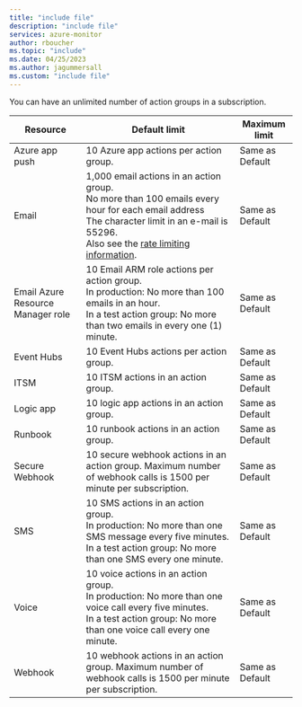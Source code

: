 ```yaml
---
title: "include file" 
description: "include file" 
services: azure-monitor
author: rboucher
ms.topic: "include"
ms.date: 04/25/2023
ms.author: jagummersall
ms.custom: "include file"
---
```

You can have an unlimited number of action groups in a subscription.

|Resource |Default limit |Maximum limit |
|--- |--- |--- |
|Azure app push |10 Azure app actions per action group. |Same as Default |
|Email |1,000 email actions in an action group.<br>No more than 100 emails every hour for each email address <br> The character limit in an e-mail is 55296.<br>Also see the [rate limiting information](../articles/azure-monitor/alerts/alerts-rate-limiting.md). |Same as Default |
|Email Azure Resource Manager role |10 Email ARM role actions per action group.<br>In production: No more than 100 emails in an hour.<br>In a test action group: No more than two emails in every one (1) minute. |Same as Default |
|Event Hubs |10 Event Hubs actions per action group. |Same as Default |
|ITSM |10 ITSM actions in an action group. |Same as Default |
|Logic app |10 logic app actions in an action group. |Same as Default |
|Runbook |10 runbook actions in an action group. |Same as Default |
|Secure Webhook |10 secure webhook actions in an action group.  Maximum number of webhook calls is 1500 per minute per subscription. |Same as Default |
|SMS |10 SMS actions in an action group.<br>In production: No more than one SMS message every five minutes.<br>In a test action group: No more than one SMS every one minute.|Same as Default |
|Voice |10 voice actions in an action group.<br>In production: No more than one voice call every five minutes.<br>In a test action group: No more than one voice call every one minute.|Same as Default |
|Webhook |10 webhook actions in an action group.  Maximum number of webhook calls is 1500 per minute per subscription. |Same as Default |
